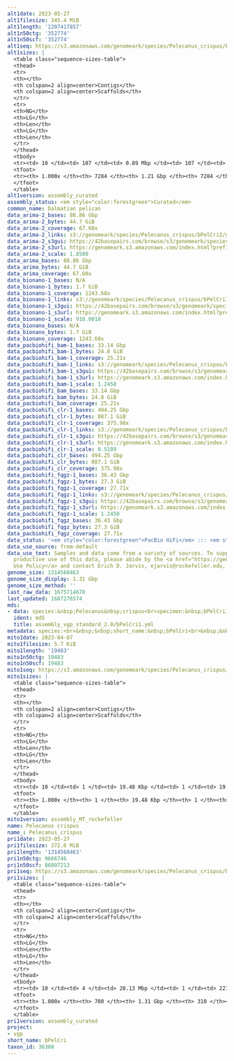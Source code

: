 ```yaml
---
alt1date: 2023-05-27
alt1filesize: 345.4 MiB
alt1length: '1207417857'
alt1n50ctg: '352774'
alt1n50scf: '352774'
alt1seq: https://s3.amazonaws.com/genomeark/species/Pelecanus_crispus/bPelCri1/assembly_curated/bPelCri1.alt.cur.20230527.fasta.gz
alt1sizes: |
  <table class="sequence-sizes-table">
  <thead>
  <tr>
  <th></th>
  <th colspan=2 align=center>Contigs</th>
  <th colspan=2 align=center>Scaffolds</th>
  </tr>
  <tr>
  <th>NG</th>
  <th>LG</th>
  <th>Len</th>
  <th>LG</th>
  <th>Len</th>
  </tr>
  </thead>
  <tbody>
  <tr><td> 10 </td><td> 107 </td><td> 0.89 Mbp </td><td> 107 </td><td> 0.89 Mbp </td></tr><tr><td> 20 </td><td> 267 </td><td> 0.66 Mbp </td><td> 267 </td><td> 0.66 Mbp </td></tr><tr><td> 30 </td><td> 473 </td><td> 0.53 Mbp </td><td> 473 </td><td> 0.53 Mbp </td></tr><tr><td> 40 </td><td> 727 </td><td> 432.56 Kbp </td><td> 727 </td><td> 432.56 Kbp </td></tr><tr style="background-color:#cccccc;"><td> 50 </td><td> 1036 </td><td> 352.77 Kbp </td><td> 1036 </td><td> 352.77 Kbp </td></tr><tr><td> 60 </td><td> 1425 </td><td> 275.78 Kbp </td><td> 1425 </td><td> 275.78 Kbp </td></tr><tr><td> 70 </td><td> 1929 </td><td> 206.07 Kbp </td><td> 1929 </td><td> 206.07 Kbp </td></tr><tr><td> 80 </td><td> 2631 </td><td> 142.63 Kbp </td><td> 2631 </td><td> 142.63 Kbp </td></tr><tr><td> 90 </td><td> 3766 </td><td> 74.57 Kbp </td><td> 3766 </td><td> 74.57 Kbp </td></tr><tr><td> 100 </td><td> 7284 </td><td> 8.19 Kbp </td><td> 7284 </td><td> 8.19 Kbp </td></tr></tbody>
  <tfoot>
  <tr><th> 1.000x </th><th> 7284 </th><th> 1.21 Gbp </th><th> 7284 </th><th> 1.21 Gbp </th></tr>
  </tfoot>
  </table>
alt1version: assembly_curated
assembly_status: <em style="color:forestgreen">Curated</em>
common_name: Dalmatian pelican
data_arima-2_bases: 88.86 Gbp
data_arima-2_bytes: 44.7 GiB
data_arima-2_coverage: 67.60x
data_arima-2_links: s3://genomeark/species/Pelecanus_crispus/bPelCri2/genomic_data/arima/<br>
data_arima-2_s3gui: https://42basepairs.com/browse/s3/genomeark/species/Pelecanus_crispus/bPelCri2/genomic_data/arima/
data_arima-2_s3url: https://genomeark.s3.amazonaws.com/index.html?prefix=species/Pelecanus_crispus/bPelCri2/genomic_data/arima/
data_arima-2_scale: 1.8500
data_arima_bases: 88.86 Gbp
data_arima_bytes: 44.7 GiB
data_arima_coverage: 67.60x
data_bionano-1_bases: N/A
data_bionano-1_bytes: 1.7 GiB
data_bionano-1_coverage: 1243.68x
data_bionano-1_links: s3://genomeark/species/Pelecanus_crispus/bPelCri1/genomic_data/bionano/<br>
data_bionano-1_s3gui: https://42basepairs.com/browse/s3/genomeark/species/Pelecanus_crispus/bPelCri1/genomic_data/bionano/
data_bionano-1_s3url: https://genomeark.s3.amazonaws.com/index.html?prefix=species/Pelecanus_crispus/bPelCri1/genomic_data/bionano/
data_bionano-1_scale: 910.0018
data_bionano_bases: N/A
data_bionano_bytes: 1.7 GiB
data_bionano_coverage: 1243.68x
data_pacbiohifi_bam-1_bases: 33.14 Gbp
data_pacbiohifi_bam-1_bytes: 24.8 GiB
data_pacbiohifi_bam-1_coverage: 25.21x
data_pacbiohifi_bam-1_links: s3://genomeark/species/Pelecanus_crispus/bPelCri1/genomic_data/pacbio_hifi/<br>
data_pacbiohifi_bam-1_s3gui: https://42basepairs.com/browse/s3/genomeark/species/Pelecanus_crispus/bPelCri1/genomic_data/pacbio_hifi/
data_pacbiohifi_bam-1_s3url: https://genomeark.s3.amazonaws.com/index.html?prefix=species/Pelecanus_crispus/bPelCri1/genomic_data/pacbio_hifi/
data_pacbiohifi_bam-1_scale: 1.2450
data_pacbiohifi_bam_bases: 33.14 Gbp
data_pacbiohifi_bam_bytes: 24.8 GiB
data_pacbiohifi_bam_coverage: 25.21x
data_pacbiohifi_clr-1_bases: 494.25 Gbp
data_pacbiohifi_clr-1_bytes: 887.1 GiB
data_pacbiohifi_clr-1_coverage: 375.98x
data_pacbiohifi_clr-1_links: s3://genomeark/species/Pelecanus_crispus/bPelCri1/genomic_data/pacbio_hifi/<br>
data_pacbiohifi_clr-1_s3gui: https://42basepairs.com/browse/s3/genomeark/species/Pelecanus_crispus/bPelCri1/genomic_data/pacbio_hifi/
data_pacbiohifi_clr-1_s3url: https://genomeark.s3.amazonaws.com/index.html?prefix=species/Pelecanus_crispus/bPelCri1/genomic_data/pacbio_hifi/
data_pacbiohifi_clr-1_scale: 0.5189
data_pacbiohifi_clr_bases: 494.25 Gbp
data_pacbiohifi_clr_bytes: 887.1 GiB
data_pacbiohifi_clr_coverage: 375.98x
data_pacbiohifi_fqgz-1_bases: 36.43 Gbp
data_pacbiohifi_fqgz-1_bytes: 27.3 GiB
data_pacbiohifi_fqgz-1_coverage: 27.71x
data_pacbiohifi_fqgz-1_links: s3://genomeark/species/Pelecanus_crispus/bPelCri1/genomic_data/pacbio_hifi/<br>
data_pacbiohifi_fqgz-1_s3gui: https://42basepairs.com/browse/s3/genomeark/species/Pelecanus_crispus/bPelCri1/genomic_data/pacbio_hifi/
data_pacbiohifi_fqgz-1_s3url: https://genomeark.s3.amazonaws.com/index.html?prefix=species/Pelecanus_crispus/bPelCri1/genomic_data/pacbio_hifi/
data_pacbiohifi_fqgz-1_scale: 1.2450
data_pacbiohifi_fqgz_bases: 36.43 Gbp
data_pacbiohifi_fqgz_bytes: 27.3 GiB
data_pacbiohifi_fqgz_coverage: 27.71x
data_status: '<em style="color:forestgreen">PacBio HiFi</em> ::: <em style="color:forestgreen">Arima</em>'
data_use_source: from-default
data_use_text: Samples and data come from a variety of sources. To support fair and
  productive use of this data, please abide by the <a href="https://genome10k.soe.ucsc.edu/data-use-policies/">Data
  Use Policy</a> and contact Erich D. Jarvis, ejarvis@rockefeller.edu, with any questions.
genome_size: 1314568463
genome_size_display: 1.31 Gbp
genome_size_method: ''
last_raw_data: 1675714678
last_updated: 1687276574
mds:
- data: species:&nbsp;Pelecanus&nbsp;crispus<br>specimen:&nbsp;bPelCri1<br>projects:&nbsp;<br>&nbsp;&nbsp;-&nbsp;vgp<br>data_location:&nbsp;S3<br>release_to:&nbsp;S3<br>primary:&nbsp;s3://genomeark/species/Pelecanus_crispus/bPelCri1/assembly_vgp_standard_2.0/bPelCri1.standard.pri.20230327.fasta.gz<br>haplotigs:&nbsp;s3://genomeark/species/Pelecanus_crispus/bPelCri1/assembly_vgp_standard_2.0/bPelCri1.standard.alt.20230327.fasta.gz<br>pretext:&nbsp;s3://genomeark/species/Pelecanus_crispus/bPelCri1/assembly_vgp_standard_2.0/evaluation/pri/pretext/bPelCri1_pri__s2.heatmap.pretext<br>kmer_spectra_img:&nbsp;s3://genomeark/species/Pelecanus_crispus/bPelCri1/assembly_vgp_standard_2.0/evaluation/merqury/bPelCri1_png/<br>mito:&nbsp;s3://genomeark/species/Pelecanus_crispus/bPelCri1/assembly_MT_rockefeller/bPelCri1.MT.20230407.fasta.gz<br>pacbio_read_dir:&nbsp;s3://genomeark/species/Pelecanus_crispus/bPelCri1/genomic_data/pacbio_hifi/<br>pacbio_read_type:&nbsp;hifi<br>hic_read_dir:&nbsp;s3://genomeark/species/Pelecanus_crispus/bPelCri1/genomic_data/arima/<br>pipeline:<br>&nbsp;&nbsp;-&nbsp;hifiasm&nbsp;(0.18.8+galaxy1)<br>&nbsp;&nbsp;-&nbsp;yahs&nbsp;(1.2a.2+galaxy0)<br>assembled_by_group:&nbsp;Rockefeller<br>notes:&nbsp;This&nbsp;was&nbsp;a&nbsp;primary/alternate&nbsp;assembly&nbsp;of&nbsp;bPelCri1,&nbsp;done&nbsp;using&nbsp;hifiasm&nbsp;with&nbsp;internal&nbsp;purging&nbsp;turned&nbsp;on&nbsp;to&nbsp;default&nbsp;level.&nbsp;This&nbsp;assembly&nbsp;did&nbsp;not&nbsp;use&nbsp;bionano&nbsp;data,&nbsp;and&nbsp;the&nbsp;HiC&nbsp;data&nbsp;came&nbsp;from&nbsp;another&nbsp;individual&nbsp;(bPelCri2).&nbsp;HiC&nbsp;scaffolding&nbsp;was&nbsp;performed&nbsp;with&nbsp;yahs.&nbsp;The&nbsp;HiC&nbsp;prep&nbsp;was&nbsp;Arima&nbsp;kit&nbsp;2.&nbsp;There&nbsp;is&nbsp;bionano&nbsp;data&nbsp;available&nbsp;from&nbsp;external&nbsp;sequencing&nbsp;in&nbsp;the&nbsp;respective&nbsp;genomeark&nbsp;folder,&nbsp;but&nbsp;it&nbsp;was&nbsp;not&nbsp;used&nbsp;for&nbsp;this&nbsp;assembly.
  ident: md5
  title: assembly_vgp_standard_2.0/bPelCri1.yml
metadata: species:<br>&nbsp;&nbsp;short_name:&nbsp;bPelCri<br>&nbsp;&nbsp;name:&nbsp;Pelecanus&nbsp;crispus<br>&nbsp;&nbsp;taxon_id:&nbsp;36300<br>&nbsp;&nbsp;common_name:&nbsp;Dalmatian&nbsp;pelican<br>&nbsp;&nbsp;order:<br>&nbsp;&nbsp;&nbsp;&nbsp;name:&nbsp;Pelecaniformes<br>&nbsp;&nbsp;family:<br>&nbsp;&nbsp;&nbsp;&nbsp;name:&nbsp;Pelecanidae<br>&nbsp;&nbsp;individuals:<br>&nbsp;&nbsp;&nbsp;&nbsp;-&nbsp;short_name:&nbsp;bPelCri1<br>&nbsp;&nbsp;project:&nbsp;[&nbsp;vgp&nbsp;]<br>
mito1date: 2023-04-07
mito1filesize: 5.7 KiB
mito1length: '19483'
mito1n50ctg: 19483
mito1n50scf: 19483
mito1seq: https://s3.amazonaws.com/genomeark/species/Pelecanus_crispus/bPelCri1/assembly_MT_rockefeller/bPelCri1.MT.20230407.fasta.gz
mito1sizes: |
  <table class="sequence-sizes-table">
  <thead>
  <tr>
  <th></th>
  <th colspan=2 align=center>Contigs</th>
  <th colspan=2 align=center>Scaffolds</th>
  </tr>
  <tr>
  <th>NG</th>
  <th>LG</th>
  <th>Len</th>
  <th>LG</th>
  <th>Len</th>
  </tr>
  </thead>
  <tbody>
  <tr><td> 10 </td><td> 1 </td><td> 19.48 Kbp </td><td> 1 </td><td> 19.48 Kbp </td></tr><tr><td> 20 </td><td> 1 </td><td> 19.48 Kbp </td><td> 1 </td><td> 19.48 Kbp </td></tr><tr><td> 30 </td><td> 1 </td><td> 19.48 Kbp </td><td> 1 </td><td> 19.48 Kbp </td></tr><tr><td> 40 </td><td> 1 </td><td> 19.48 Kbp </td><td> 1 </td><td> 19.48 Kbp </td></tr><tr style="background-color:#cccccc;"><td> 50 </td><td> 1 </td><td style="background-color:#ff8888;"> 19.48 Kbp </td><td> 1 </td><td style="background-color:#ff8888;"> 19.48 Kbp </td></tr><tr><td> 60 </td><td> 1 </td><td> 19.48 Kbp </td><td> 1 </td><td> 19.48 Kbp </td></tr><tr><td> 70 </td><td> 1 </td><td> 19.48 Kbp </td><td> 1 </td><td> 19.48 Kbp </td></tr><tr><td> 80 </td><td> 1 </td><td> 19.48 Kbp </td><td> 1 </td><td> 19.48 Kbp </td></tr><tr><td> 90 </td><td> 1 </td><td> 19.48 Kbp </td><td> 1 </td><td> 19.48 Kbp </td></tr><tr><td> 100 </td><td> 1 </td><td> 19.48 Kbp </td><td> 1 </td><td> 19.48 Kbp </td></tr></tbody>
  <tfoot>
  <tr><th> 1.000x </th><th> 1 </th><th> 19.48 Kbp </th><th> 1 </th><th> 19.48 Kbp </th></tr>
  </tfoot>
  </table>
mito1version: assembly_MT_rockefeller
name: Pelecanus crispus
name_: Pelecanus_crispus
pri1date: 2023-05-27
pri1filesize: 372.6 MiB
pri1length: '1314568463'
pri1n50ctg: 9666746
pri1n50scf: 86807213
pri1seq: https://s3.amazonaws.com/genomeark/species/Pelecanus_crispus/bPelCri1/assembly_curated/bPelCri1.pri.cur.20230527.fasta.gz
pri1sizes: |
  <table class="sequence-sizes-table">
  <thead>
  <tr>
  <th></th>
  <th colspan=2 align=center>Contigs</th>
  <th colspan=2 align=center>Scaffolds</th>
  </tr>
  <tr>
  <th>NG</th>
  <th>LG</th>
  <th>Len</th>
  <th>LG</th>
  <th>Len</th>
  </tr>
  </thead>
  <tbody>
  <tr><td> 10 </td><td> 4 </td><td> 28.13 Mbp </td><td> 1 </td><td> 227.93 Mbp </td></tr><tr><td> 20 </td><td> 9 </td><td> 25.38 Mbp </td><td> 2 </td><td> 176.27 Mbp </td></tr><tr><td> 30 </td><td> 16 </td><td> 17.62 Mbp </td><td> 2 </td><td> 176.27 Mbp </td></tr><tr><td> 40 </td><td> 24 </td><td> 12.27 Mbp </td><td> 3 </td><td> 133.47 Mbp </td></tr><tr style="background-color:#cccccc;"><td> 50 </td><td> 36 </td><td style="background-color:#88ff88;"> 9.67 Mbp </td><td> 5 </td><td style="background-color:#88ff88;"> 86.81 Mbp </td></tr><tr><td> 60 </td><td> 51 </td><td> 8.01 Mbp </td><td> 6 </td><td> 85.03 Mbp </td></tr><tr><td> 70 </td><td> 73 </td><td> 5.19 Mbp </td><td> 8 </td><td> 52.02 Mbp </td></tr><tr><td> 80 </td><td> 102 </td><td> 3.56 Mbp </td><td> 11 </td><td> 43.80 Mbp </td></tr><tr><td> 90 </td><td> 156 </td><td> 1.51 Mbp </td><td> 16 </td><td> 18.73 Mbp </td></tr><tr><td> 100 </td><td> 700 </td><td> 16.54 Kbp </td><td> 310 </td><td> 16.54 Kbp </td></tr></tbody>
  <tfoot>
  <tr><th> 1.000x </th><th> 700 </th><th> 1.31 Gbp </th><th> 310 </th><th> 1.31 Gbp </th></tr>
  </tfoot>
  </table>
pri1version: assembly_curated
project:
- vgp
short_name: bPelCri
taxon_id: 36300
---
```

